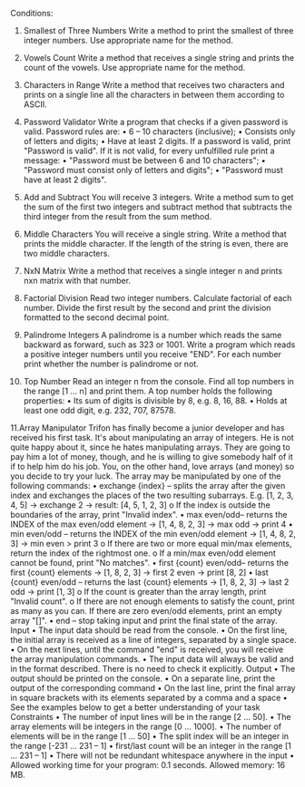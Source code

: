 Conditions:


1.	Smallest of Three Numbers
Write a method to print the smallest of three integer numbers. Use appropriate name for the method.

2.	Vowels Count
Write a method that receives a single string and prints the count of the vowels. Use appropriate name for the method.

3.	Characters in Range
Write a method that receives two characters and prints on a single line all the characters in between them according to ASCII.

4.	Password Validator
Write a program that checks if a given password is valid. Password rules are:
•	6 – 10 characters (inclusive);
•	Consists only of letters and digits;
•	Have at least 2 digits.
If a password is valid, print "Password is valid". If it is not valid, for every unfulfilled rule print a message:
•	"Password must be between 6 and 10 characters";
•	"Password must consist only of letters and digits";
•	"Password must have at least 2 digits".

5.	Add and Subtract
You will receive 3 integers. Write a method sum to get the sum of the first two integers and subtract method that subtracts the third integer from the result from the sum method. 

6.	Middle Characters
You will receive a single string. Write a method that prints the middle character. If the length of the string is even, there are two middle characters.

7.	NxN Matrix
Write a method that receives a single integer n and prints nxn matrix with that number.

8.	Factorial Division
Read two integer numbers. Calculate factorial of each number. Divide the first result by the second and print the division formatted to the second decimal point.

9.	Palindrome Integers
A palindrome is a number which reads the same backward as forward, such as 323 or 1001. Write a program which reads a positive integer numbers until you receive "END". For each number print whether the number is palindrome or not.

10.	Top Number
Read an integer n from the console. Find all top numbers in the range [1 … n] and print them. A top number holds the following properties:
•	Its sum of digits is divisible by 8, e.g. 8, 16, 88.
•	Holds at least one odd digit, e.g. 232, 707, 87578.

11.Array Manipulator
Trifon has finally become a junior developer and has received his first task. It's about manipulating an array of integers. He is not quite happy about it, since he hates manipulating arrays. They are going to pay him a lot of money, though, and he is willing to give somebody half of it if to help him do his job. You, on the other hand, love arrays (and money) so you decide to try your luck.
The array may be manipulated by one of the following commands:
•	exchange {index} – splits the array after the given index and exchanges the places of the two resulting subarrays. E.g. [1, 2, 3, 4, 5] -> exchange 2 -> result: [4, 5, 1, 2, 3]
o	If the index is outside the boundaries of the array, print "Invalid index".
•	max even/odd– returns the INDEX of the max even/odd element -> [1, 4, 8, 2, 3] -> max odd -> print 4
•	min even/odd – returns the INDEX of the min even/odd element -> [1, 4, 8, 2, 3] -> min even > print 3
o	If there are two or more equal min/max elements, return the index of the rightmost one.
o	If a min/max even/odd element cannot be found, print "No matches".
•	first {count} even/odd– returns the first {count} elements -> [1, 8, 2, 3] -> first 2 even -> print [8, 2]
•	last {count} even/odd – returns the last {count} elements -> [1, 8, 2, 3] -> last 2 odd -> print [1, 3]
o	If the count is greater than the array length, print "Invalid count".
o	If there are not enough elements to satisfy the count, print as many as you can. If there are zero even/odd elements, print an empty array "[]".
•	end – stop taking input and print the final state of the array.
Input
•	The input data should be read from the console.
•	On the first line, the initial array is received as a line of integers, separated by a single space.
•	On the next lines, until the command "end" is received, you will receive the array manipulation commands.
•	The input data will always be valid and in the format described. There is no need to check it explicitly.
Output
•	The output should be printed on the console.
•	On a separate line, print the output of the corresponding command
•	On the last line, print the final array in square brackets with its elements separated by a comma and a space 
•	See the examples below to get a better understanding of your task
Constraints
•	The number of input lines will be in the range [2 … 50].
•	The array elements will be integers in the range [0 … 1000].
•	The number of elements will be in the range [1 ... 50]
•	The split index will be an integer in the range [-231 … 231 – 1]
•	first/last count will be an integer in the range [1 … 231 – 1]
•	There will not be redundant whitespace anywhere in the input
•	Allowed working time for your program: 0.1 seconds. Allowed memory: 16 MB.
